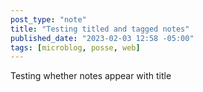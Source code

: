 ```yaml
---
post_type: "note" 
title: "Testing titled and tagged notes"
published_date: "2023-02-03 12:58 -05:00"
tags: [microblog, posse, web]
---
```


Testing whether notes appear with title 